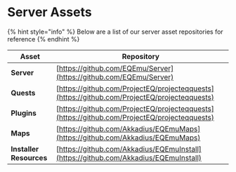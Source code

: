 # Server Assets

{% hint style="info" %}
Below are a list of our server asset repositories for reference
{% endhint %}

| **Asset** | **Repository** |
| --- | --- |
| **Server** | [https://github.com/EQEmu/Server](https://github.com/EQEmu/Server) |
| **Quests** | [https://github.com/ProjectEQ/projecteqquests](https://github.com/ProjectEQ/projecteqquests) |
| **Plugins** | [https://github.com/ProjectEQ/projecteqquests](https://github.com/ProjectEQ/projecteqquests) |
| **Maps** | [https://github.com/Akkadius/EQEmuMaps](https://github.com/Akkadius/EQEmuMaps) |
| **Installer Resources** | [https://github.com/Akkadius/EQEmuInstall](https://github.com/Akkadius/EQEmuInstall) |



